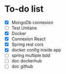 # To-do list
* [x] MongoDb connexion <br>
* [ ] Test Unitaire <br>
* [x] Docker <br>
* [x] Connexion React <br>
* [x] Spring rest cors <br>
* [x] docker config inside app <br>
* [ ] spring multiple bdd <br>
* [ ] doc dockerhub <br>
* [ ] doc github <br>
